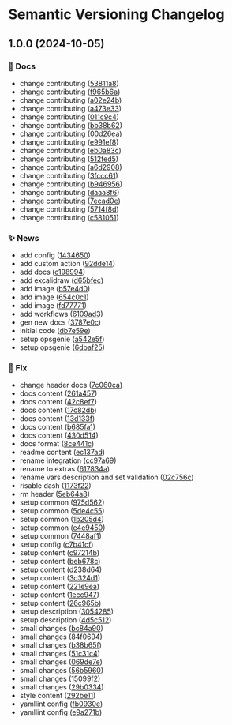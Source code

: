 # Semantic Versioning Changelog

## 1.0.0 (2024-10-05)


### :memo: Docs

* change contributing ([53811a8](https://github.com/lpsm-dev/terraform-opsgenie-security-hub/commit/53811a8b94ced1deb4affc8992d267689decc94e))
* change contributing ([f965b6a](https://github.com/lpsm-dev/terraform-opsgenie-security-hub/commit/f965b6ac87a7a31a5690f19cb21f6129268eb511))
* change contributing ([a02e24b](https://github.com/lpsm-dev/terraform-opsgenie-security-hub/commit/a02e24bbd29e7ecbbceb45f419774d971c8a86e5))
* change contributing ([a473e33](https://github.com/lpsm-dev/terraform-opsgenie-security-hub/commit/a473e33326f2cd97d6fcdf9b7613fc781cb176f2))
* change contributing ([011c9c4](https://github.com/lpsm-dev/terraform-opsgenie-security-hub/commit/011c9c45354245ae9d9a5ad92ff0513e82218886))
* change contributing ([bb38b62](https://github.com/lpsm-dev/terraform-opsgenie-security-hub/commit/bb38b6246c06e8d151be7f977aa8b420125b403e))
* change contributing ([00d26ea](https://github.com/lpsm-dev/terraform-opsgenie-security-hub/commit/00d26eaa3b8d9e018c62c4e950c9125b8281daa3))
* change contributing ([e991ef8](https://github.com/lpsm-dev/terraform-opsgenie-security-hub/commit/e991ef8f41805cf0d68949a572c49aeb896613ae))
* change contributing ([eb0a83c](https://github.com/lpsm-dev/terraform-opsgenie-security-hub/commit/eb0a83c72f1c75fd16b2c989500880fbe3816f8b))
* change contributing ([512fed5](https://github.com/lpsm-dev/terraform-opsgenie-security-hub/commit/512fed5d0411cde69428b5200ab3b4c95daf6234))
* change contributing ([a6d2908](https://github.com/lpsm-dev/terraform-opsgenie-security-hub/commit/a6d2908ea34546092ad3bd48dd078b4ea5e655fa))
* change contributing ([3fccc61](https://github.com/lpsm-dev/terraform-opsgenie-security-hub/commit/3fccc6101b7b455afcf3bb3a859d14214b487301))
* change contributing ([b946956](https://github.com/lpsm-dev/terraform-opsgenie-security-hub/commit/b9469564849969a4bd2d973eede6b9aac1092945))
* change contributing ([daaa8f6](https://github.com/lpsm-dev/terraform-opsgenie-security-hub/commit/daaa8f613e1ecc5cba0dbb43c98204ce37abcf3e))
* change contributing ([7ecad0e](https://github.com/lpsm-dev/terraform-opsgenie-security-hub/commit/7ecad0ed51840a8ce3ec8d880f190aa1aa581092))
* change contributing ([5714f8d](https://github.com/lpsm-dev/terraform-opsgenie-security-hub/commit/5714f8d585a50abc79ff436fa175b84b0dea578d))
* change contributing ([c581051](https://github.com/lpsm-dev/terraform-opsgenie-security-hub/commit/c581051e496931941291f9896250bc494163de0a))


### :sparkles: News

* add config ([1434650](https://github.com/lpsm-dev/terraform-opsgenie-security-hub/commit/1434650b4b802f2ad82550052a40ff181ef18a1d))
* add custom action ([92dde14](https://github.com/lpsm-dev/terraform-opsgenie-security-hub/commit/92dde14b4fbe0092c1f6c94b70eb08472a90768f))
* add docs ([c198994](https://github.com/lpsm-dev/terraform-opsgenie-security-hub/commit/c198994870a46911f130f17dfc9ba2e719ef40d0))
* add excalidraw ([d65bfec](https://github.com/lpsm-dev/terraform-opsgenie-security-hub/commit/d65bfec596cfeee0b2c73cee89040bae1112330e))
* add image ([b57e4d0](https://github.com/lpsm-dev/terraform-opsgenie-security-hub/commit/b57e4d039cbfa1170fd75c19b86948ada3aac908))
* add image ([654c0c1](https://github.com/lpsm-dev/terraform-opsgenie-security-hub/commit/654c0c10a886f61da268a2722ca79f84dc26fa5a))
* add image ([fd77771](https://github.com/lpsm-dev/terraform-opsgenie-security-hub/commit/fd7777101df3e5b7e9ce5f0f8e558defd577cad2))
* add workflows ([6109ad3](https://github.com/lpsm-dev/terraform-opsgenie-security-hub/commit/6109ad33ce6849d44032d50b3d582dc7093f55a1))
* gen new docs ([3787e0c](https://github.com/lpsm-dev/terraform-opsgenie-security-hub/commit/3787e0c24e5ec954d580f39697e7cd288d0c2e63))
* initial code ([db7e59e](https://github.com/lpsm-dev/terraform-opsgenie-security-hub/commit/db7e59eeb933decaa0382ee39eea15beb9bc766a))
* setup opsgenie ([a542e5f](https://github.com/lpsm-dev/terraform-opsgenie-security-hub/commit/a542e5f3df4692c86eacdc183e9affd3b0423760))
* setup opsgenie ([6dbaf25](https://github.com/lpsm-dev/terraform-opsgenie-security-hub/commit/6dbaf2520a0eead68430d06bf26d0075d82e7629))


### :bug: Fix

* change header docs ([7c060ca](https://github.com/lpsm-dev/terraform-opsgenie-security-hub/commit/7c060ca204f881a079d3e845f9b6440322b06efe))
* docs content ([261a457](https://github.com/lpsm-dev/terraform-opsgenie-security-hub/commit/261a4572dbc2b84ecef6e43993164cb577871435))
* docs content ([42c8ef7](https://github.com/lpsm-dev/terraform-opsgenie-security-hub/commit/42c8ef70bc5a1ce48c480c73f12696a8c615c14c))
* docs content ([17c82db](https://github.com/lpsm-dev/terraform-opsgenie-security-hub/commit/17c82db2e984caf2ba6ba4cb5bbc5bb9c54b0b00))
* docs content ([13d133f](https://github.com/lpsm-dev/terraform-opsgenie-security-hub/commit/13d133f802758ab938f28f5117056125310df1cf))
* docs content ([b685fa1](https://github.com/lpsm-dev/terraform-opsgenie-security-hub/commit/b685fa1a94bbdcc59ce05b3dc0a72fbfe9058dce))
* docs content ([430d514](https://github.com/lpsm-dev/terraform-opsgenie-security-hub/commit/430d514b340f1f773fb1212a4263a7ad6226f1a2))
* docs format ([8ce441c](https://github.com/lpsm-dev/terraform-opsgenie-security-hub/commit/8ce441cf507d9d405d2491910d7b17556ec1af32))
* readme content ([ec137ad](https://github.com/lpsm-dev/terraform-opsgenie-security-hub/commit/ec137adb8a3399fc80dc386958d7e57e9da74a0b))
* rename integration ([cc97a69](https://github.com/lpsm-dev/terraform-opsgenie-security-hub/commit/cc97a692cea09ad68cd779cac07744184656527a))
* rename to extras ([617834a](https://github.com/lpsm-dev/terraform-opsgenie-security-hub/commit/617834a6b877a0c5d6574b5c979de2c1f3407cec))
* rename vars description and set validation ([02c756c](https://github.com/lpsm-dev/terraform-opsgenie-security-hub/commit/02c756ca0571ae98dbb223df9a2af3453bea7509))
* risable dash ([1173f22](https://github.com/lpsm-dev/terraform-opsgenie-security-hub/commit/1173f226848e88ba8a0e449e5559b30f36a5a6f8))
* rm header ([5eb64a8](https://github.com/lpsm-dev/terraform-opsgenie-security-hub/commit/5eb64a88e17fc97c82c768219d8df80cf5b10332))
* setup common ([975d562](https://github.com/lpsm-dev/terraform-opsgenie-security-hub/commit/975d562d75df8a1cbcad91fabe59590a213f4cdc))
* setup common ([5de4c55](https://github.com/lpsm-dev/terraform-opsgenie-security-hub/commit/5de4c559a637fd2c6b5e374181093fafc6c00142))
* setup common ([1b205d4](https://github.com/lpsm-dev/terraform-opsgenie-security-hub/commit/1b205d47edad51326e7316f7390e57cd98527c5f))
* setup common ([e4e9450](https://github.com/lpsm-dev/terraform-opsgenie-security-hub/commit/e4e9450018796dc04aa8d7aa47f4b14b2335accc))
* setup common ([7448af1](https://github.com/lpsm-dev/terraform-opsgenie-security-hub/commit/7448af13fdb448dab00842382f693af788c2c86a))
* setup config ([c7b41cf](https://github.com/lpsm-dev/terraform-opsgenie-security-hub/commit/c7b41cf15b954a3aec9f824d7a68435ea50ab043))
* setup content ([c97214b](https://github.com/lpsm-dev/terraform-opsgenie-security-hub/commit/c97214b9aba99baec581ad9746bba0c5379327cc))
* setup content ([beb678c](https://github.com/lpsm-dev/terraform-opsgenie-security-hub/commit/beb678c816d180754b18c4a395714b978a1bd70e))
* setup content ([d238d64](https://github.com/lpsm-dev/terraform-opsgenie-security-hub/commit/d238d647316fa381d655cb0de39353549ab7a71b))
* setup content ([3d324d1](https://github.com/lpsm-dev/terraform-opsgenie-security-hub/commit/3d324d195c7dca6b62eacd26eb48986193cd9c96))
* setup content ([221e9ea](https://github.com/lpsm-dev/terraform-opsgenie-security-hub/commit/221e9ea82710d1dcafcb29263d198554e878093d))
* setup content ([1ecc947](https://github.com/lpsm-dev/terraform-opsgenie-security-hub/commit/1ecc9475ea520727e13051fd27c63bc83b243691))
* setup content ([26c965b](https://github.com/lpsm-dev/terraform-opsgenie-security-hub/commit/26c965b5fcccda489cd04da437ec6339c12a67f9))
* setup description ([3054285](https://github.com/lpsm-dev/terraform-opsgenie-security-hub/commit/3054285cccdbe2628189161a50c6efe271c4e610))
* setup description ([4d5c512](https://github.com/lpsm-dev/terraform-opsgenie-security-hub/commit/4d5c51287f65979e8676fd2b54ef6015625a3f83))
* small changes ([bc84a90](https://github.com/lpsm-dev/terraform-opsgenie-security-hub/commit/bc84a908223005c2c622b23734da6a787ed7599f))
* small changes ([84f0694](https://github.com/lpsm-dev/terraform-opsgenie-security-hub/commit/84f0694a70e23060447214891cd9f2f800304767))
* small changes ([b38b65f](https://github.com/lpsm-dev/terraform-opsgenie-security-hub/commit/b38b65fc6b723295b9ab6b653388c290138800e6))
* small changes ([51c31c4](https://github.com/lpsm-dev/terraform-opsgenie-security-hub/commit/51c31c4ab5eb20ea011d16e78ff2df8095cd82f0))
* small changes ([069de7e](https://github.com/lpsm-dev/terraform-opsgenie-security-hub/commit/069de7eab7baa8c52b20d314ab6c0c45ed9a09e3))
* small changes ([56b5960](https://github.com/lpsm-dev/terraform-opsgenie-security-hub/commit/56b59601cde45c4ba9e1f3202fe042e135506260))
* small changes ([15099f2](https://github.com/lpsm-dev/terraform-opsgenie-security-hub/commit/15099f2f95b9d1f1841c352824b4c8b571d5b74f))
* small changes ([29b0334](https://github.com/lpsm-dev/terraform-opsgenie-security-hub/commit/29b0334550feda993848b1971d3ee10a2dcb32ad))
* style content ([292be11](https://github.com/lpsm-dev/terraform-opsgenie-security-hub/commit/292be1116efb181754d0db9df962ee4f74729e91))
* yamllint config ([fb0930e](https://github.com/lpsm-dev/terraform-opsgenie-security-hub/commit/fb0930eb1dc2c5ed2efd7c0e9bbfd6e6d747baf6))
* yamllint config ([e9a271b](https://github.com/lpsm-dev/terraform-opsgenie-security-hub/commit/e9a271b3ded962c499f453bf6453b953ef56e22f))
